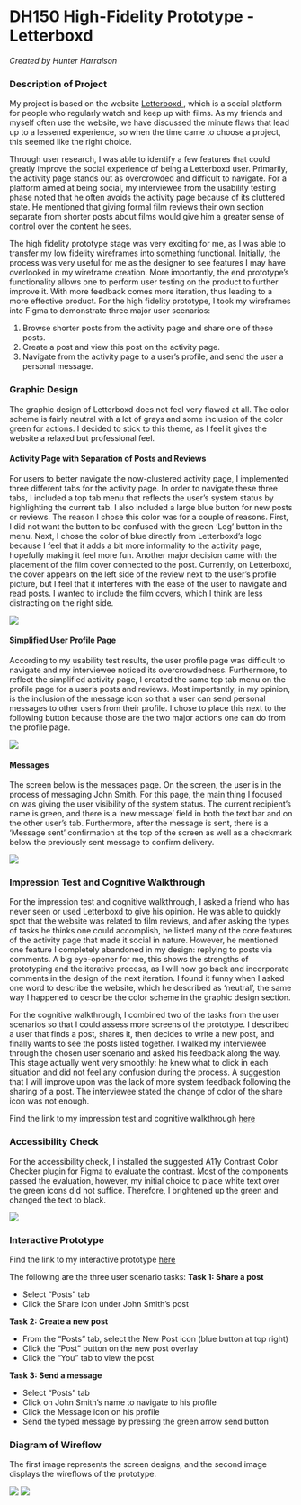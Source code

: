 # DH150 High-Fidelity Prototype - Letterboxd
*Created by Hunter Harralson*

### Description of Project
My project is based on the website <a href="http://letterboxd.com" target="_blank"> Letterboxd </a>, which is a social platform for people who regularly watch and keep up with films. As my friends and myself often use the website, we have discussed the minute flaws that lead up to a lessened experience, so when the time came to choose a project, this seemed like the right choice.

Through user research, I was able to identify a few features that could greatly improve the social experience of being a Letterboxd user. Primarily, the activity page stands out as overcrowded and difficult to navigate. For a platform aimed at being social, my interviewee from the usability testing phase noted that he often avoids the activity page because of its cluttered state. He mentioned that giving formal film reviews their own section separate from shorter posts about films would give him a greater sense of control over the content he sees. 

The high fidelity prototype stage was very exciting for me, as I was able to transfer my low fidelity wireframes into something functional. Initially, the process was very useful for me as the designer to see features I may have overlooked in my wireframe creation. More importantly, the end prototype’s functionality allows one to perform user testing on the product to further improve it. With more feedback comes more iteration, thus leading to a more effective product. For the high fidelity prototype, I took my wireframes into Figma to demonstrate three major user scenarios: 

1. Browse shorter posts from the activity page and share one of these posts.
2. Create a post and view this post on the activity page.
3. Navigate from the activity page to a user’s profile, and send the user a personal message.

### Graphic Design
The graphic design of Letterboxd does not feel very flawed at all. The color scheme is fairly neutral with a lot of grays and some inclusion of the color green for actions. I decided to stick to this theme, as I feel it gives the website a relaxed but professional feel. 

#### Activity Page with Separation of Posts and Reviews
For users to better navigate the now-clustered activity page, I implemented three different tabs for the activity page. In order to navigate these three tabs, I included a top tab menu that reflects the user’s system status by highlighting the current tab. I also included a large blue button for new posts or reviews. The reason I chose this color was for a couple of reasons. First, I did not want the button to be confused with the green ‘Log’ button in the menu. Next, I chose the color of blue directly from Letterboxd’s logo because I feel that it adds a bit more informality to the activity page, hopefully making it feel more fun. Another major decision came with the placement of the film cover connected to the post. Currently, on Letterboxd, the cover appears on the left side of the review next to the user’s profile picture, but I feel that it interferes with the ease of the user to navigate and read posts. I wanted to include the film covers, which I think are less distracting on the right side. 

<img src="./posts.png">

#### Simplified User Profile Page
According to my usability test results, the user profile page was difficult to navigate and my interviewee noticed its overcrowdedness. Furthermore, to reflect the simplified activity page, I created the same top tab menu on the profile page for a user’s posts and reviews. Most importantly, in my opinion, is the inclusion of the message icon so that a user can send personal messages to other users from their profile. I chose to place this next to the following button because those are the two major actions one can do from the profile page.

<img src="./profile.png">

#### Messages
The screen below is the messages page. On the screen, the user is in the process of messaging John Smith. For this page, the main thing I focused on was giving the user visibility of the system status. The current recipient’s name is green, and there is a ‘new message’ field in both the text bar and on the other user’s tab. Furthermore, after the message is sent, there is a ‘Message sent’ confirmation at the top of the screen as well as a checkmark below the previously sent message to confirm delivery.

<img src="./messages.png">

### Impression Test and Cognitive Walkthrough
For the impression test and cognitive walkthrough, I asked a friend who has never seen or used Letterboxd to give his opinion. He was able to quickly spot that the website was related to film reviews, and after asking the types of tasks he thinks one could accomplish, he listed many of the core features of the activity page that made it social in nature. However, he mentioned one feature I completely abandoned in my design: replying to posts via comments. A big eye-opener for me, this shows the strengths of prototyping and the iterative process, as I will now go back and incorporate comments in the design of the next iteration. I found it funny when I asked one word to describe the website, which he described as ‘neutral’, the same way I happened to describe the color scheme in the graphic design section. 

For the cognitive walkthrough, I combined two of the tasks from the user scenarios so that I could assess more screens of the prototype. I described a user that finds a post, shares it, then decides to write a new post, and finally wants to see the posts listed together. I walked my interviewee through the chosen user scenario and asked his feedback along the way. This stage actually went very smoothly: he knew what to click in each situation and did not feel any confusion during the process. A suggestion that I will improve upon was the lack of more system feedback following the sharing of a post. The interviewee stated the change of color of the share icon was not enough. 

Find the link to my impression test and cognitive walkthrough <a href="https://docs.google.com/document/d/1S35tT5ZqR4UH7rlNTG6SOp_O1HYde7dLgaHGTGQCPSo/edit?usp=sharing" target="_blank"> here </a>

### Accessibility Check
For the accessibility check, I installed the suggested A11y Contrast Color Checker plugin for Figma to evaluate the contrast. Most of the components passed the evaluation, however, my initial choice to place white text over the green icons did not suffice. Therefore, I brightened up the green and changed the text to black. 

<img src="./accessibility_check.png">

### Interactive Prototype
Find the link to my interactive prototype <a href="https://www.figma.com/proto/zEzM2ZRwq5pqiNeEJTn8V5/Letterboxd-Prototype?node-id=42%3A8&viewport=-3524%2C231%2C1.126181960105896&scaling=min-zoom" target="_blank"> here </a>

The following are the three user scenario tasks:
**Task 1: Share a post**
* Select “Posts” tab
* Click the Share icon under John Smith’s post

**Task 2: Create a new post**
* From the “Posts” tab, select the New Post icon (blue button at top right)
* Click the “Post” button on the new post overlay
* Click the “You” tab to view the post

**Task 3: Send a message**
* Select “Posts” tab
* Click on John Smith’s name to navigate to his profile
* Click the Message icon on his profile
* Send the typed message by pressing the green arrow send button

### Diagram of Wireflow
The first image represents the screen designs, and the second image displays the wireflows of the prototype. 

<img src="./screens.png">
<img src="./wireflow.png">
